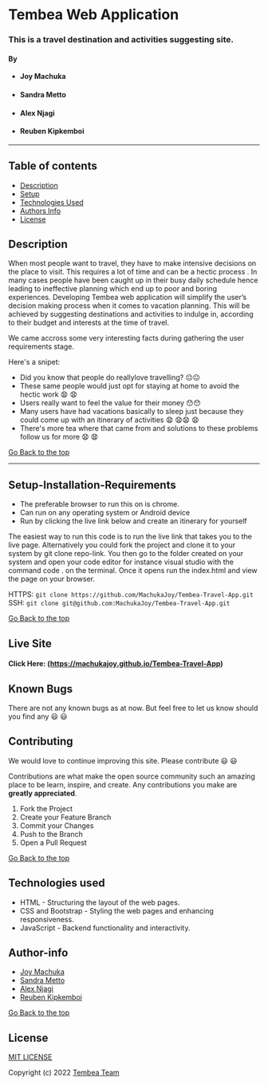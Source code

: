 # Tembea Web Application

### This is a travel destination and activities suggesting site.
#### By

- **Joy Machuka**
- #### **Sandra Metto**
- ####  **Alex Njagi**
- ####  **Reuben Kipkemboi**

<hr>

## Table of contents

+ [Description](#description)
+ [Setup](#setup-installation-requirements)
+ [Technologies Used](#technologies-used)
+ [Authors Info](#author-info)
+ [License](#license)

## Description

When most people want to travel, they have to make  intensive decisions on the place to visit. This requires a lot of time and can be a hectic process . In many cases people have been caught up in their busy daily schedule hence leading to ineffective planning which end up to poor and boring experiences.
Developing Tembea web application  will simplify the user’s decision making process when it comes to vacation planning.  This will be achieved by suggesting destinations and activities to indulge in, according to their budget and interests at the time of travel.<br>

We came accross some very interesting facts during gathering the user requirements stage.

Here's a snipet:
* Did you know that people do reallylove travelling? :neutral_face::neutral_face:
* These same people would just opt for staying at home to avoid the hectic work :anguished: :anguished:
* Users really want to feel the value for their money :hushed::hushed:
* Many users have had vacations basically to sleep just because they could come up with an itinerary of activities :anguished: :anguished::anguished: :anguished:
* There's more tea where that came from  and solutions to these problems follow us for more :anguished: :anguished:

[Go Back to the top](#tembea-web-application)

<hr>


## Setup-Installation-Requirements
* The preferable browser to run this on is chrome.
* Can run on any operating system or Android device 
* Run by clicking the live link below and create an itinerary for yourself<br>

The easiest way to run this code is to run the live link that takes you to the live page. Alternatively you could fork the project and clone it to your system by git clone repo-link. You then go to the folder created on your system and open your code editor for instance visual studio with the command  code . on the terminal. Once it opens run the index.html and view the page on your browser. 


HTTPS: `git clone https://github.com/MachukaJoy/Tembea-Travel-App.git`<br>
SSH: `git clone git@github.com:MachukaJoy/Tembea-Travel-App.git`

[Go Back to the top](#tembea-web-application)
## Live Site
#### Click Here: (https://machukajoy.github.io/Tembea-Travel-App)



## Known Bugs
There are not any known bugs as at now. But feel free to let us know should you find any :smiley: :smiley:

## Contributing

We would love to continue improving this site. Please contribute :smiley: :smiley:

Contributions are what make the open source community such an amazing place to be learn, inspire, and create. Any contributions you make are **greatly appreciated**.

1. Fork the Project
2. Create your Feature Branch 
3. Commit your Changes 
4. Push to the Branch 
5. Open a Pull Request

[Go Back to the top](#tembea-web-application)

## Technologies used
* HTML - Structuring the layout of the web pages.
* CSS and Bootstrap - Styling the web pages and enhancing responsiveness.
* JavaScript - Backend functionality and interactivity.


## Author-info

- [Joy Machuka](https://github.com/MachukaJoy)
- [Sandra Metto](https://github.com/SMetto)
- [Alex Njagi](https://github.com/AMuriithi9)
- [Reuben Kipkemboi](https://github.com/Reuben-Kipkemboi)


[Go Back to the top](#tembea-web-application)


## License
[MIT LICENSE](LICENSE)


Copyright (c) 2022 [Tembea Team](https://github.com/MachukaJoy)
